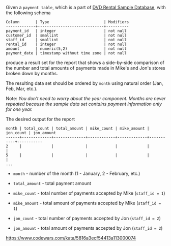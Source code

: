 Given a ```payment table```, which is a part of [DVD Rental Sample Database](http://www.postgresqltutorial.com/postgresql-sample-database/), with the following schema

```
Column       | Type                        | Modifiers
-------------+-----------------------------+----------
payment_id   | integer                     | not null
customer_id  | smallint                    | not null
staff_id     | smallint                    | not null
rental_id    | integer                     | not null
amount       | numeric(5,2)                | not null
payment_date | timestamp without time zone | not null
```

produce a result set for the report that shows a side-by-side comparison of the number and total amounts of payments made in Mike's and Jon's stores broken down by months.

The resulting data set should be ordered by ```month``` using natural order (Jan, Feb, Mar, etc.).

Note: *You don't need to worry about the year component. Months are never repeated because the sample data set contains payment information only for one year.*

The desired output for the report

```
month | total_count | total_amount | mike_count | mike_amount | jon_count | jon_amount
------+-------------+--------------+------------+-------------+-----------+-----------
2     |             |              |            |             |           |           
5     |             |              |            |             |           |           
...
```

- ```month``` - number of the month (1 - January, 2 - February, etc.)

- ```total_amount``` - total payment amount

- ```mike_count``` - total number of payments accepted by Mike (```staff_id = 1```)

- ```mike_amount``` - total amount of payments accepted by Mike (```staff_id = 1```)

- ```jon_count``` - total number of payments accepted by Jon (```staff_id = 2```)

- ```jon_amount``` - total amount of payments accepted by Jon (```staff_id = 2```)

https://www.codewars.com/kata/5816a3ecf54413a113000074
